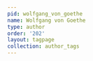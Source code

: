 ```yaml
---
pid: wolfgang_von_goethe
name: Wolfgang von Goethe
type: author
order: '202'
layout: tagpage
collection: author_tags
---
```

